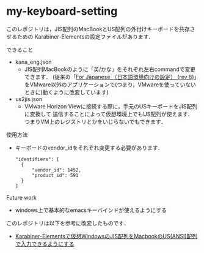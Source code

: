 # my-keyboard-setting

このレポジトリは，JIS配列のMacBookとUS配列の外付けキーボードを共存させるための
Karabiner-Elementsの設定ファイルがあります．

できること
- kana_eng.json
  - JIS配列MacBookのように「英/かな」をそれぞれ左右commandで変更できます．
    (従来の「[For Japanese （日本語環境向けの設定） (rev 6)](https://ke-complex-modifications.pqrs.org/#japanese)」をVMware以外のアプリケーションで(つまり，VMwareを使っていないときに)動くように改変しています)
- us2jis.json
  - VMware Horizon Viewに接続する際に，手元のUSキーボートをJIS配列に変換して
送信することによって仮想環境上でもUS配列が使えます．
つまりVM上のレジストリとかをいじらないでもできます．

使用方法
- キーボードのvendor_idをそれぞれ変更する必要があります．
  ```
  "identifiers": [
    {
        "vendor_id": 1452,
        "product_id": 591
    }
  ]
  ```

Future work
- windows上で基本的なemacsキーバインドが使えるようにする

このレポジトリは以下を参考に改変したものです．
- [Karabiner-Elementsで仮想WindowsのJIS配列をMacbookのUS(ANSI)配列で入力できるようにする](https://qiita.com/imoris/items/14442ba5e7bfb8282978)


